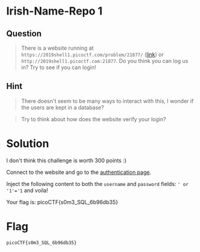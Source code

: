 # Irish-Name-Repo 1
## Question
>There is a website running at `https://2019shell1.picoctf.com/problem/21877/` ([link](https://2019shell1.picoctf.com/problem/21877/)) or `http://2019shell1.picoctf.com:21877`. Do you think you can log us in? Try to see if you can login!

## Hint
>There doesn't seem to be many ways to interact with this, I wonder if the users are kept in a database?

>Try to think about how does the website verify your login?

# Solution
I don't think this challenge is worth 300 points :)

Connect to the website and go to the [authentication page](https://2019shell1.picoctf.com/problem/21877/login.html).

Inject the following content to both the `username` and `password` fields: `' or '1'='1` and voila!

Your flag is: picoCTF{s0m3_SQL_6b96db35}

# Flag
`picoCTF{s0m3_SQL_6b96db35}`
